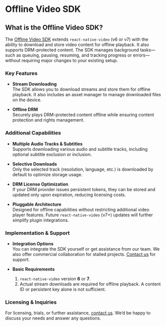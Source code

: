 # Offline Video SDK

## What is the Offline Video SDK?

The [Offline Video SDK](https://www.thewidlarzgroup.com/offline-video-sdk/?utm_source=rnv&utm_medium=docs&utm_campaign=downloading&utm_id=offline-video-sdk-link) extends `react-native-video` (v6 or v7) with the ability to download and store video content for offline playback. It also supports DRM-protected content. The SDK manages background tasks—such as queuing, pausing, resuming, and tracking progress or errors—without requiring major changes to your existing setup.

### Key Features

- **Stream Downloading**  
  The SDK allows you to download streams and store them for offline playback. It also includes an asset manager to manage downloaded files on the device.

- **Offline DRM**  
  Securely plays DRM-protected content offline while ensuring content protection and rights management.

### Additional Capabilities

- **Multiple Audio Tracks & Subtitles**  
  Supports downloading various audio and subtitle tracks, including optional subtitle exclusion or inclusion.

- **Selective Downloads**  
  Only the selected track (resolution, language, etc.) is downloaded by default to optimize storage usage.

- **DRM License Optimization**  
  If your DRM provider issues persistent tokens, they can be stored and updated only upon expiration, reducing licensing costs.

- **Pluggable Architecture**  
  Designed for offline capabilities without restricting additional video player features. Future `react-native-video` (v7+) updates will further simplify plugin integrations.

### Implementation & Support

- **Integration Options**  
  You can integrate the SDK yourself or get assistance from our team. We also offer commercial collaboration for stalled projects. [Contact us](mailto:hi@thewidlarzgroup.com) for support.

- **Basic Requirements**
  1. `react-native-video` version **6** or **7**.
  2. Actual stream downloads are required for offline playback. A content ID or persistent key alone is not sufficient.

### Licensing & Inquiries

For licensing, trials, or further assistance, [contact us](mailto:hi@thewidlarzgroup.com). We’d be happy to discuss your needs and answer any questions.
